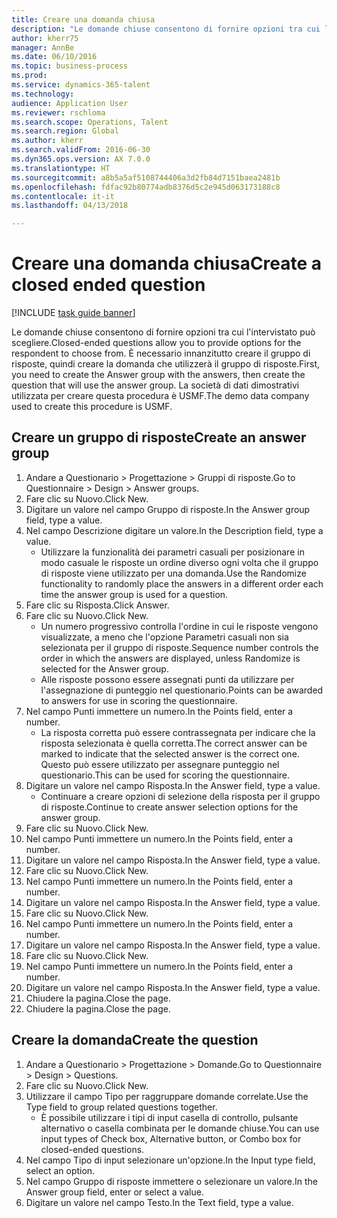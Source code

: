 ```yaml
--- 
title: Creare una domanda chiusa
description: "Le domande chiuse consentono di fornire opzioni tra cui l'intervistato può scegliere."
author: kherr75
manager: AnnBe
ms.date: 06/10/2016
ms.topic: business-process
ms.prod: 
ms.service: dynamics-365-talent
ms.technology: 
audience: Application User
ms.reviewer: rschloma
ms.search.scope: Operations, Talent
ms.search.region: Global
ms.author: kherr
ms.search.validFrom: 2016-06-30
ms.dyn365.ops.version: AX 7.0.0
ms.translationtype: HT
ms.sourcegitcommit: a8b5a5af5108744406a3d2fb84d7151baea2481b
ms.openlocfilehash: fdfac92b80774adb8376d5c2e945d063173188c8
ms.contentlocale: it-it
ms.lasthandoff: 04/13/2018

---
```

# <a name="create-a-closed-ended-question"></a><span data-ttu-id="9f72e-103">Creare una domanda chiusa</span><span class="sxs-lookup"><span data-stu-id="9f72e-103">Create a closed ended question</span></span>

[!INCLUDE [task guide banner](../../includes/task-guide-banner.md)]

<span data-ttu-id="9f72e-104">Le domande chiuse consentono di fornire opzioni tra cui l'intervistato può scegliere.</span><span class="sxs-lookup"><span data-stu-id="9f72e-104">Closed-ended questions allow you to provide options for the respondent to choose from.</span></span> <span data-ttu-id="9f72e-105">È necessario innanzitutto creare il gruppo di risposte, quindi creare la domanda che utilizzerà il gruppo di risposte.</span><span class="sxs-lookup"><span data-stu-id="9f72e-105">First, you need to create the Answer group with the answers, then create the question that will use the answer group.</span></span> <span data-ttu-id="9f72e-106">La società di dati dimostrativi utilizzata per creare questa procedura è USMF.</span><span class="sxs-lookup"><span data-stu-id="9f72e-106">The demo data company used to create this procedure is USMF.</span></span>


## <a name="create-an-answer-group"></a><span data-ttu-id="9f72e-107">Creare un gruppo di risposte</span><span class="sxs-lookup"><span data-stu-id="9f72e-107">Create an answer group</span></span>
1. <span data-ttu-id="9f72e-108">Andare a Questionario > Progettazione > Gruppi di risposte.</span><span class="sxs-lookup"><span data-stu-id="9f72e-108">Go to Questionnaire > Design > Answer groups.</span></span>
2. <span data-ttu-id="9f72e-109">Fare clic su Nuovo.</span><span class="sxs-lookup"><span data-stu-id="9f72e-109">Click New.</span></span>
3. <span data-ttu-id="9f72e-110">Digitare un valore nel campo Gruppo di risposte.</span><span class="sxs-lookup"><span data-stu-id="9f72e-110">In the Answer group field, type a value.</span></span>
4. <span data-ttu-id="9f72e-111">Nel campo Descrizione digitare un valore.</span><span class="sxs-lookup"><span data-stu-id="9f72e-111">In the Description field, type a value.</span></span>
    * <span data-ttu-id="9f72e-112">Utilizzare la funzionalità dei parametri casuali per posizionare in modo casuale le risposte un ordine diverso ogni volta che il gruppo di risposte viene utilizzato per una domanda.</span><span class="sxs-lookup"><span data-stu-id="9f72e-112">Use the Randomize functionality to randomly place the answers in a different order each time the answer group is used for a question.</span></span>  
5. <span data-ttu-id="9f72e-113">Fare clic su Risposta.</span><span class="sxs-lookup"><span data-stu-id="9f72e-113">Click Answer.</span></span>
6. <span data-ttu-id="9f72e-114">Fare clic su Nuovo.</span><span class="sxs-lookup"><span data-stu-id="9f72e-114">Click New.</span></span>
    * <span data-ttu-id="9f72e-115">Un numero progressivo controlla l'ordine in cui le risposte vengono visualizzate, a meno che l'opzione Parametri casuali non sia selezionata per il gruppo di risposte.</span><span class="sxs-lookup"><span data-stu-id="9f72e-115">Sequence number controls the order in which the answers are displayed, unless Randomize is selected for the Answer group.</span></span>  
    * <span data-ttu-id="9f72e-116">Alle risposte possono essere assegnati punti da utilizzare per l'assegnazione di punteggio nel questionario.</span><span class="sxs-lookup"><span data-stu-id="9f72e-116">Points can be awarded to answers for use in scoring the questionnaire.</span></span>  
7. <span data-ttu-id="9f72e-117">Nel campo Punti immettere un numero.</span><span class="sxs-lookup"><span data-stu-id="9f72e-117">In the Points field, enter a number.</span></span>
    * <span data-ttu-id="9f72e-118">La risposta corretta può essere contrassegnata per indicare che la risposta selezionata è quella corretta.</span><span class="sxs-lookup"><span data-stu-id="9f72e-118">The correct answer can be marked to indicate that the selected answer is the correct one.</span></span> <span data-ttu-id="9f72e-119">Questo può essere utilizzato per assegnare punteggio nel questionario.</span><span class="sxs-lookup"><span data-stu-id="9f72e-119">This can be used for scoring the questionnaire.</span></span>  
8. <span data-ttu-id="9f72e-120">Digitare un valore nel campo Risposta.</span><span class="sxs-lookup"><span data-stu-id="9f72e-120">In the Answer field, type a value.</span></span>
    * <span data-ttu-id="9f72e-121">Continuare a creare opzioni di selezione della risposta per il gruppo di risposte.</span><span class="sxs-lookup"><span data-stu-id="9f72e-121">Continue to create answer selection options for the answer group.</span></span>  
9. <span data-ttu-id="9f72e-122">Fare clic su Nuovo.</span><span class="sxs-lookup"><span data-stu-id="9f72e-122">Click New.</span></span>
10. <span data-ttu-id="9f72e-123">Nel campo Punti immettere un numero.</span><span class="sxs-lookup"><span data-stu-id="9f72e-123">In the Points field, enter a number.</span></span>
11. <span data-ttu-id="9f72e-124">Digitare un valore nel campo Risposta.</span><span class="sxs-lookup"><span data-stu-id="9f72e-124">In the Answer field, type a value.</span></span>
12. <span data-ttu-id="9f72e-125">Fare clic su Nuovo.</span><span class="sxs-lookup"><span data-stu-id="9f72e-125">Click New.</span></span>
13. <span data-ttu-id="9f72e-126">Nel campo Punti immettere un numero.</span><span class="sxs-lookup"><span data-stu-id="9f72e-126">In the Points field, enter a number.</span></span>
14. <span data-ttu-id="9f72e-127">Digitare un valore nel campo Risposta.</span><span class="sxs-lookup"><span data-stu-id="9f72e-127">In the Answer field, type a value.</span></span>
15. <span data-ttu-id="9f72e-128">Fare clic su Nuovo.</span><span class="sxs-lookup"><span data-stu-id="9f72e-128">Click New.</span></span>
16. <span data-ttu-id="9f72e-129">Nel campo Punti immettere un numero.</span><span class="sxs-lookup"><span data-stu-id="9f72e-129">In the Points field, enter a number.</span></span>
17. <span data-ttu-id="9f72e-130">Digitare un valore nel campo Risposta.</span><span class="sxs-lookup"><span data-stu-id="9f72e-130">In the Answer field, type a value.</span></span>
18. <span data-ttu-id="9f72e-131">Fare clic su Nuovo.</span><span class="sxs-lookup"><span data-stu-id="9f72e-131">Click New.</span></span>
19. <span data-ttu-id="9f72e-132">Nel campo Punti immettere un numero.</span><span class="sxs-lookup"><span data-stu-id="9f72e-132">In the Points field, enter a number.</span></span>
20. <span data-ttu-id="9f72e-133">Digitare un valore nel campo Risposta.</span><span class="sxs-lookup"><span data-stu-id="9f72e-133">In the Answer field, type a value.</span></span>
21. <span data-ttu-id="9f72e-134">Chiudere la pagina.</span><span class="sxs-lookup"><span data-stu-id="9f72e-134">Close the page.</span></span>
22. <span data-ttu-id="9f72e-135">Chiudere la pagina.</span><span class="sxs-lookup"><span data-stu-id="9f72e-135">Close the page.</span></span>

## <a name="create-the-question"></a><span data-ttu-id="9f72e-136">Creare la domanda</span><span class="sxs-lookup"><span data-stu-id="9f72e-136">Create the question</span></span>
1. <span data-ttu-id="9f72e-137">Andare a Questionario > Progettazione > Domande.</span><span class="sxs-lookup"><span data-stu-id="9f72e-137">Go to Questionnaire > Design > Questions.</span></span>
2. <span data-ttu-id="9f72e-138">Fare clic su Nuovo.</span><span class="sxs-lookup"><span data-stu-id="9f72e-138">Click New.</span></span>
3. <span data-ttu-id="9f72e-139">Utilizzare il campo Tipo per raggruppare domande correlate.</span><span class="sxs-lookup"><span data-stu-id="9f72e-139">Use the Type field to group related questions together.</span></span>
    * <span data-ttu-id="9f72e-140">È possibile utilizzare i tipi di input casella di controllo, pulsante alternativo o casella combinata per le domande chiuse.</span><span class="sxs-lookup"><span data-stu-id="9f72e-140">You can use input types of Check box, Alternative button, or Combo box for closed-ended questions.</span></span>  
4. <span data-ttu-id="9f72e-141">Nel campo Tipo di input selezionare un'opzione.</span><span class="sxs-lookup"><span data-stu-id="9f72e-141">In the Input type field, select an option.</span></span>
5. <span data-ttu-id="9f72e-142">Nel campo Gruppo di risposte immettere o selezionare un valore.</span><span class="sxs-lookup"><span data-stu-id="9f72e-142">In the Answer group field, enter or select a value.</span></span>
6. <span data-ttu-id="9f72e-143">Digitare un valore nel campo Testo.</span><span class="sxs-lookup"><span data-stu-id="9f72e-143">In the Text field, type a value.</span></span>


